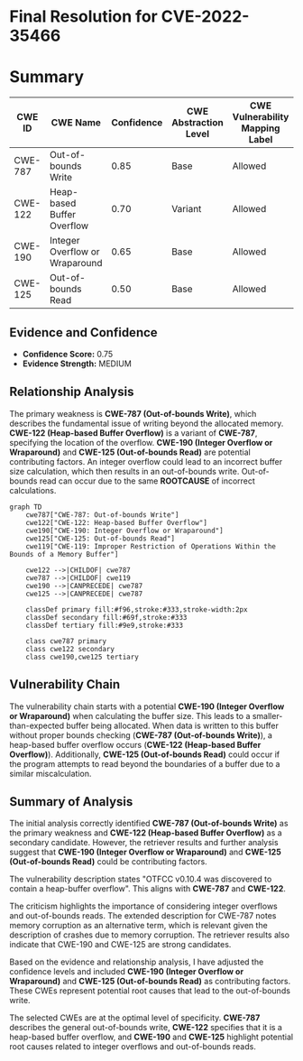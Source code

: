 # Final Resolution for CVE-2022-35466

# Summary
| CWE ID | CWE Name | Confidence | CWE Abstraction Level | CWE Vulnerability Mapping Label | CWE-Vulnerability Mapping Notes |
|---|---|---|---|---|---|
| CWE-787 | Out-of-bounds Write | 0.85 | Base | Allowed | Primary CWE |
| CWE-122 | Heap-based Buffer Overflow | 0.70 | Variant | Allowed | Secondary Candidate |
| CWE-190 | Integer Overflow or Wraparound | 0.65 | Base | Allowed | Contributing Factor |
| CWE-125 | Out-of-bounds Read | 0.50 | Base | Allowed | Contributing Factor |

## Evidence and Confidence

*   **Confidence Score:** 0.75
*   **Evidence Strength:** MEDIUM

## Relationship Analysis
The primary weakness is **CWE-787 (Out-of-bounds Write)**, which describes the fundamental issue of writing beyond the allocated memory. **CWE-122 (Heap-based Buffer Overflow)** is a variant of **CWE-787**, specifying the location of the overflow. **CWE-190 (Integer Overflow or Wraparound)** and **CWE-125 (Out-of-bounds Read)** are potential contributing factors. An integer overflow could lead to an incorrect buffer size calculation, which then results in an out-of-bounds write. Out-of-bounds read can occur due to the same **ROOTCAUSE** of incorrect calculations.

```mermaid
graph TD
    cwe787["CWE-787: Out-of-bounds Write"]
    cwe122["CWE-122: Heap-based Buffer Overflow"]
    cwe190["CWE-190: Integer Overflow or Wraparound"]
    cwe125["CWE-125: Out-of-bounds Read"]
    cwe119["CWE-119: Improper Restriction of Operations Within the Bounds of a Memory Buffer"]

    cwe122 -->|CHILDOF| cwe787
    cwe787 -->|CHILDOF| cwe119
    cwe190 -->|CANPRECEDE| cwe787
    cwe125 -->|CANPRECEDE| cwe787

    classDef primary fill:#f96,stroke:#333,stroke-width:2px
    classDef secondary fill:#69f,stroke:#333
    classDef tertiary fill:#9e9,stroke:#333

    class cwe787 primary
    class cwe122 secondary
    class cwe190,cwe125 tertiary
```

## Vulnerability Chain
The vulnerability chain starts with a potential **CWE-190 (Integer Overflow or Wraparound)** when calculating the buffer size. This leads to a smaller-than-expected buffer being allocated. When data is written to this buffer without proper bounds checking (**CWE-787 (Out-of-bounds Write)**), a heap-based buffer overflow occurs (**CWE-122 (Heap-based Buffer Overflow)**). Additionally, **CWE-125 (Out-of-bounds Read)** could occur if the program attempts to read beyond the boundaries of a buffer due to a similar miscalculation.

## Summary of Analysis
The initial analysis correctly identified **CWE-787 (Out-of-bounds Write)** as the primary weakness and **CWE-122 (Heap-based Buffer Overflow)** as a secondary candidate. However, the retriever results and further analysis suggest that **CWE-190 (Integer Overflow or Wraparound)** and **CWE-125 (Out-of-bounds Read)** could be contributing factors.

The vulnerability description states "OTFCC v0.10.4 was discovered to contain a heap-buffer overflow". This aligns with **CWE-787** and **CWE-122**.

The criticism highlights the importance of considering integer overflows and out-of-bounds reads. The extended description for CWE-787 notes memory corruption as an alternative term, which is relevant given the description of crashes due to memory corruption. The retriever results also indicate that CWE-190 and CWE-125 are strong candidates.

Based on the evidence and relationship analysis, I have adjusted the confidence levels and included **CWE-190 (Integer Overflow or Wraparound)** and **CWE-125 (Out-of-bounds Read)** as contributing factors. These CWEs represent potential root causes that lead to the out-of-bounds write.

The selected CWEs are at the optimal level of specificity. **CWE-787** describes the general out-of-bounds write, **CWE-122** specifies that it is a heap-based buffer overflow, and **CWE-190** and **CWE-125** highlight potential root causes related to integer overflows and out-of-bounds reads.